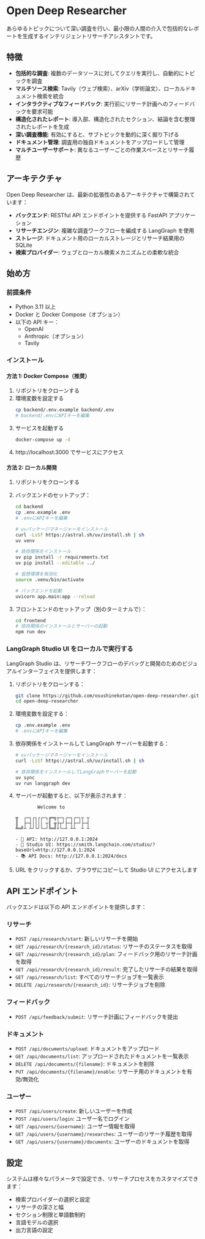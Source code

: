 # Open Deep Researcher

あらゆるトピックについて深い調査を行い、最小限の人間の介入で包括的なレポートを生成するインテリジェントリサーチアシスタントです。

## 特徴

- **包括的な調査**: 複数のデータソースに対してクエリを実行し、自動的にトピックを調査
- **マルチソース検索**: Tavily（ウェブ検索）、arXiv（学術論文）、ローカルドキュメント検索を統合
- **インタラクティブなフィードバック**: 実行前にリサーチ計画へのフィードバックを要求可能
- **構造化されたレポート**: 導入部、構造化されたセクション、結論を含む整理されたレポートを生成
- **深い調査機能**: 有効にすると、サブトピックを動的に深く掘り下げる
- **ドキュメント管理**: 調査用の独自ドキュメントをアップロードして管理
- **マルチユーザーサポート**: 異なるユーザーごとの作業スペースとリサーチ履歴

## アーキテクチャ

Open Deep Researcher は、最新の拡張性のあるアーキテクチャで構築されています：

- **バックエンド**: RESTful API エンドポイントを提供する FastAPI アプリケーション
- **リサーチエンジン**: 複雑な調査ワークフローを編成する LangGraph を使用
- **ストレージ**: ドキュメント用のローカルストレージとリサーチ結果用の SQLite
- **検索プロバイダー**: ウェブとローカル検索メカニズムとの柔軟な統合

## 始め方

### 前提条件

- Python 3.11 以上
- Docker と Docker Compose（オプション）
- 以下の API キー：
  - OpenAI
  - Anthropic（オプション）
  - Tavily

### インストール

#### 方法 1: Docker Compose（推奨）

1. リポジトリをクローンする
2. 環境変数を設定する
   ```bash
   cp backend/.env.example backend/.env
   # backend/.envにAPIキーを編集
   ```
3. サービスを起動する
   ```bash
   docker-compose up -d
   ```
4. http://localhost:3000 でサービスにアクセス

#### 方法 2: ローカル開発

1. リポジトリをクローンする
2. バックエンドのセットアップ：

   ```bash
   cd backend
   cp .env.example .env
   # .envにAPIキーを編集

   # uvパッケージマネージャーをインストール
   curl -LsSf https://astral.sh/uv/install.sh | sh
   uv venv

   # 依存関係をインストール
   uv pip install -r requirements.txt
   uv pip install --editable ../

   # 仮想環境を有効化
   source .venv/bin/activate

   # バックエンドを起動
   uvicorn app.main:app --reload
   ```

3. フロントエンドのセットアップ（別のターミナルで）：
   ```bash
   cd frontend
   # 依存関係のインストールとサーバーの起動
   npm run dev
   ```

### LangGraph Studio UI をローカルで実行する

LangGraph Studio は、リサーチワークフローのデバッグと開発のためのビジュアルインターフェイスを提供します：

1. リポジトリをクローンする：

   ```bash
   git clone https://github.com/osushinekotan/open-deep-researcher.git
   cd open-deep-researcher
   ```

2. 環境変数を設定する：

   ```bash
   cp .env.example .env
   # .envにAPIキーを編集
   ```

3. 依存関係をインストールして LangGraph サーバーを起動する：

   ```bash
   # uvパッケージマネージャーをインストール
   curl -LsSf https://astral.sh/uv/install.sh | sh

   # 依存関係をインストールしてLangGraphサーバーを起動
   uv sync
   uv run langgraph dev
   ```

4. サーバーが起動すると、以下が表示されます：

   ```
           Welcome to

   ╦  ┌─┐┌┐┌┌─┐╔═╗┬─┐┌─┐┌─┐┬ ┬
   ║  ├─┤││││ ┬║ ╦├┬┘├─┤├─┘├─┤
   ╩═╝┴ ┴┘└┘└─┘╚═╝┴└─┴ ┴┴  ┴ ┴

   - 🚀 API: http://127.0.0.1:2024
   - 🎨 Studio UI: https://smith.langchain.com/studio/?baseUrl=http://127.0.0.1:2024
   - 📚 API Docs: http://127.0.0.1:2024/docs
   ```

5. URL をクリックするか、ブラウザにコピーして Studio UI にアクセスします

## API エンドポイント

バックエンドは以下の API エンドポイントを提供します：

### リサーチ

- `POST /api/research/start`: 新しいリサーチを開始
- `GET /api/research/{research_id}/status`: リサーチのステータスを取得
- `GET /api/research/{research_id}/plan`: フィードバック用のリサーチ計画を取得
- `GET /api/research/{research_id}/result`: 完了したリサーチの結果を取得
- `GET /api/research/list`: すべてのリサーチジョブを一覧表示
- `DELETE /api/research/{research_id}`: リサーチジョブを削除

### フィードバック

- `POST /api/feedback/submit`: リサーチ計画にフィードバックを提出

### ドキュメント

- `POST /api/documents/upload`: ドキュメントをアップロード
- `GET /api/documents/list`: アップロードされたドキュメントを一覧表示
- `DELETE /api/documents/{filename}`: ドキュメントを削除
- `PUT /api/documents/{filename}/enable`: リサーチ用のドキュメントを有効/無効化

### ユーザー

- `POST /api/users/create`: 新しいユーザーを作成
- `POST /api/users/login`: ユーザー名でログイン
- `GET /api/users/{username}`: ユーザー情報を取得
- `GET /api/users/{username}/researches`: ユーザーのリサーチ履歴を取得
- `GET /api/users/{username}/documents`: ユーザーのドキュメントを取得

## 設定

システムは様々なパラメータで設定でき、リサーチプロセスをカスタマイズできます：

- 検索プロバイダーの選択と設定
- リサーチの深さと幅
- セクション制限と単語数制約
- 言語モデルの選択
- 出力言語の設定
